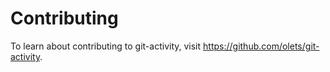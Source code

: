 # Contributing

To learn about contributing to git-activity, visit <https://github.com/olets/git-activity>.
